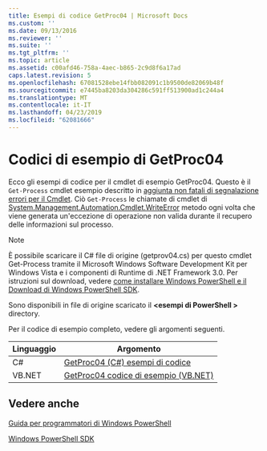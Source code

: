 ```yaml
---
title: Esempi di codice GetProc04 | Microsoft Docs
ms.custom: ''
ms.date: 09/13/2016
ms.reviewer: ''
ms.suite: ''
ms.tgt_pltfrm: ''
ms.topic: article
ms.assetid: c00afd46-758a-4aec-b865-2c9d8f6a17ad
caps.latest.revision: 5
ms.openlocfilehash: 67081528ebe14fbb082091c1b9500de82069b48f
ms.sourcegitcommit: e7445ba8203da304286c591ff513900ad1c244a4
ms.translationtype: MT
ms.contentlocale: it-IT
ms.lasthandoff: 04/23/2019
ms.locfileid: "62081666"
---
```

# <a name="getproc04-code-samples"></a>Codici di esempio di GetProc04

Ecco gli esempi di codice per il cmdlet di esempio GetProc04. Questo è il `Get-Process` cmdlet esempio descritto in [aggiunta non fatali di segnalazione errori per il Cmdlet](../cmdlet/adding-non-terminating-error-reporting-to-your-cmdlet.md). Ciò `Get-Process` le chiamate di cmdlet di [System.Management.Automation.Cmdlet.WriteError](/dotnet/api/System.Management.Automation.Cmdlet.WriteError) metodo ogni volta che viene generata un'eccezione di operazione non valida durante il recupero delle informazioni sul processo.

> [!NOTE]
> È possibile scaricare il C# file di origine (getprov04.cs) per questo cmdlet Get-Process tramite il Microsoft Windows Software Development Kit per Windows Vista e i componenti di Runtime di .NET Framework 3.0. Per istruzioni sul download, vedere [come installare Windows PowerShell e il Download di Windows PowerShell SDK](/powershell/developer/installing-the-windows-powershell-sdk).
>
> Sono disponibili in file di origine scaricato il  **\<esempi di PowerShell >** directory.

Per il codice di esempio completo, vedere gli argomenti seguenti.

|Linguaggio|Argomento|
|--------------|-----------|
|C#|[GetProc04 (C#) esempi di codice](./getproc04-csharp-sample-code.md)|
|VB.NET|[GetProc04 codice di esempio (VB.NET)](./getproc04-vb-net-sample-code.md)|

## <a name="see-also"></a>Vedere anche

[Guida per programmatori di Windows PowerShell](./windows-powershell-programmer-s-guide.md)

[Windows PowerShell SDK](../windows-powershell-reference.md)